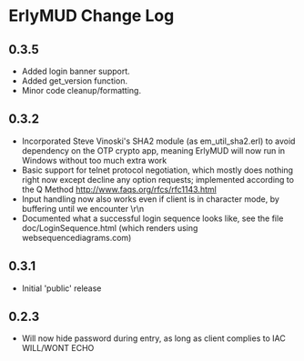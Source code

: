 ErlyMUD Change Log
==================

0.3.5
-----
* Added login banner support.
* Added get_version function.
* Minor code cleanup/formatting.

0.3.2
-----
* Incorporated Steve Vinoski's SHA2 module (as em_util_sha2.erl) to avoid
  dependency on the OTP crypto app, meaning ErlyMUD will now run in Windows
  without too much extra work
* Basic support for telnet protocol negotiation, which mostly does nothing
  right now except decline any option requests; implemented according to
  the Q Method <http://www.faqs.org/rfcs/rfc1143.html>
* Input handling now also works even if client is in character mode, by
  buffering until we encounter \r\n
* Documented what a successful login sequence looks like, see the file
  doc/LoginSequence.html (which renders using websequencediagrams.com)

0.3.1
-----
* Initial 'public' release

0.2.3
-----
* Will now hide password during entry, as long as client complies to IAC WILL/WONT ECHO

